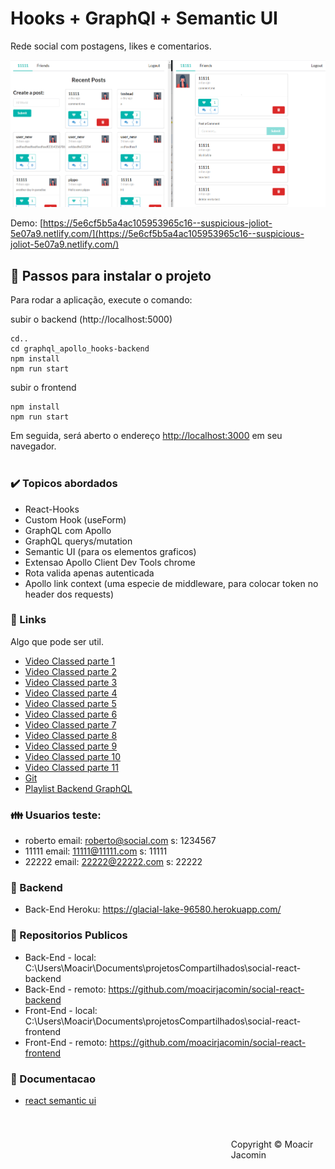 # Hooks + GraphQl + Semantic UI

Rede social com postagens, likes e comentarios. 

<p align="center"> <img src="Capture.PNG" width="850" title="hover text"> </p>

Demo: [https://5e6cf5b5a4ac105953965c16--suspicious-joliot-5e07a9.netlify.com/](https://5e6cf5b5a4ac105953965c16--suspicious-joliot-5e07a9.netlify.com/)

## :checkered_flag: Passos para instalar o projeto 

Para rodar a aplicação, execute o comando: <br>

subir o backend (http://localhost:5000)

```console
cd..
cd graphql_apollo_hooks-backend
npm install
npm run start
``` 

subir o frontend
```console
npm install
npm run start
``` 
Em seguida, será aberto o endereço [http://localhost:3000](http://localhost:3000) em seu navegador.<br><br>



### :heavy_check_mark: Topicos abordados  
 - React-Hooks 
 - Custom Hook (useForm)
 - GraphQL com Apollo 
 - GraphQL querys/mutation
 - Semantic UI (para os elementos graficos)
 - Extensao Apollo Client Dev Tools chrome
 - Rota valida apenas autenticada <AuthRoute></AuthRoute>
 - Apollo link context (uma especie de middleware, para colocar token no header dos requests)


### :link: Links 
Algo que pode ser util.
 - [Video Classed parte  1](https://www.youtube.com/watch?v=_DqPiZPKkgY) 
 - [Video Classed parte  2](https://www.youtube.com/watch?v=I4FnYpCOjNI)  
 - [Video Classed parte  3](https://www.youtube.com/watch?v=C_2Eo72cL2k)  
 - [Video Classed parte  4](https://www.youtube.com/watch?v=JJaRTCRxOf4)  
 - [Video Classed parte  5](https://www.youtube.com/watch?v=ewLrGMt7MQY)  
 - [Video Classed parte  6](https://www.youtube.com/watch?v=F_SdB42DxdQ) 
 - [Video Classed parte  7](https://www.youtube.com/watch?v=wVORvTkowjQ) 
 - [Video Classed parte  8](https://www.youtube.com/watch?v=xzy-a526_Yk) 
 - [Video Classed parte  9](https://youtu.be/Ol2pXWQWhbg)
 - [Video Classed parte 10](https://www.youtube.com/watch?v=c-FZo25k1Io)
 - [Video Classed parte 11](https://www.youtube.com/watch?v=x-UFBhAPocI)
 - [Git](https://github.com/hidjou/classsed-graphql-mern-apollo)
 - [Playlist Backend GraphQL](https://www.youtube.com/playlist?list=PLMhAeHCz8S3_CTiWMQhL6YxX7vZ7z84Zo)

### :family: Usuarios teste:
 - roberto email: roberto@social.com s: 1234567
 - 11111   email: 11111@11111.com    s: 11111
 - 22222   email: 22222@22222.com    s: 22222

### :satellite:  Backend 
- Back-End Heroku: https://glacial-lake-96580.herokuapp.com/ 
 
### :satellite:  Repositorios Publicos
 - Back-End - local: C:\Users\Moacir\Documents\projetosCompartilhados\social-react-backend
 - Back-End - remoto: https://github.com/moacirjacomin/social-react-backend 
 - Front-End - local: C:\Users\Moacir\Documents\projetosCompartilhados\social-react-frontend
 - Front-End - remoto: https://github.com/moacirjacomin/social-react-frontend
 
 

 

### :blue_book: Documentacao  
 - [react semantic ui](https://react.semantic-ui.com/usage)
 

#
<footer>
  <p style="float:right; width: 30%;"> Copyright © Moacir Jacomin
</p>

